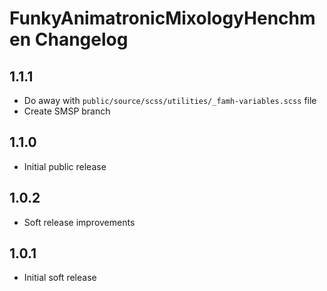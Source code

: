 <!-- CHANGELOG.md -->

FunkyAnimatronicMixologyHenchmen Changelog
==========================================================================

## 1.1.1

- Do away with `public/source/scss/utilities/_famh-variables.scss` file
- Create SMSP branch

## 1.1.0

- Initial public release

## 1.0.2

- Soft release improvements

## 1.0.1

- Initial soft release
